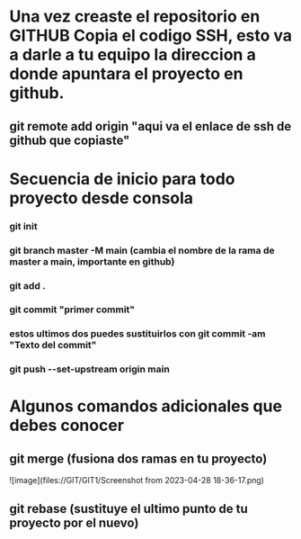 # Una vez creaste el repositorio en GITHUB Copia el codigo SSH, esto va a darle a tu equipo la direccion a donde apuntara el proyecto en github.

## git remote add origin "aqui va el enlace de ssh de github que copiaste"

# Secuencia de inicio para todo proyecto desde consola  

### git init

### git branch master -M main (cambia el nombre de la rama de master a main, importante en github)

### git add .

### git commit "primer commit"
### estos ultimos dos puedes sustituirlos con git commit -am "Texto del commit"

### git push --set-upstream origin main

# Algunos comandos adicionales que debes conocer

## git merge (fusiona dos ramas en tu proyecto)

![image](files://GIT/GIT1/Screenshot from 2023-04-28 18-36-17.png)

## git rebase (sustituye el ultimo punto de tu proyecto por el nuevo)
